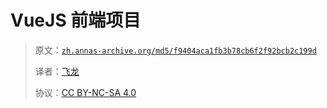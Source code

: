 # VueJS 前端项目

> 原文：[`zh.annas-archive.org/md5/f9404aca1fb3b78cb6f2f92bcb2c199d`](https://zh.annas-archive.org/md5/f9404aca1fb3b78cb6f2f92bcb2c199d)
> 
> 译者：[飞龙](https://github.com/wizardforcel)
> 
> 协议：[CC BY-NC-SA 4.0](http://creativecommons.org/licenses/by-nc-sa/4.0/)